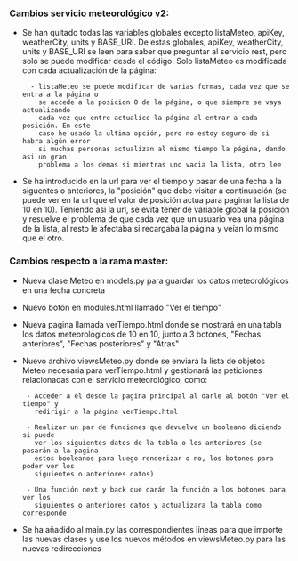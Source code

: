 ### Cambios servicio meteorológico v2:

- Se han quitado todas las variables globales excepto listaMeteo, apiKey, weatherCity, units y BASE_URI. De estas globales, apiKey, weatherCity, units y BASE_URI se leen para saber que preguntar al servicio rest, pero solo se puede modificar desde el código. Solo listaMeteo es modificada con cada actualización de la página:

        - listaMeteo se puede modificar de varias formas, cada vez que se entra a la página o 
          se accede a la posicion 0 de la página, o que siempre se vaya actualizando 
          cada vez que entre actualice la página al entrar a cada posición. En este 
          caso he usado la ultima opción, pero no estoy seguro de si habra algún error 
          si muchas personas actualizan al mismo tiempo la página, dando asi un gran 
          problema a los demas si mientras uno vacia la lista, otro lee
        
- Se ha introducido en la url para ver el tiempo y pasar de una fecha a la siguentes o anteriores, la "posición" que debe visitar a continuación (se puede ver en la url que el valor de posición actua para paginar la lista de 10 en 10). Teniendo asi la url, se evita tener de variable global la posicion y resuelve el problema de que cada vez que un usuario vea una página de la lista, al resto le afectaba si recargaba la página y veían lo mismo que el otro.

### Cambios respecto a la rama master:

- Nueva clase Meteo en models.py para guardar los datos meteorológicos en una fecha concreta

- Nuevo botón en modules.html llamado "Ver el tiempo"

- Nueva pagina llamada verTiempo.html donde se mostrará en una tabla los datos meteorológicos de 10 en 10, junto a 3 botones, "Fechas anteriores", "Fechas posteriores" y "Atras"

- Nuevo archivo viewsMeteo.py donde se enviará la lista de objetos Meteo necesaria para verTiempo.html y gestionará las peticiones relacionadas con el servicio meteorológico, como:

       - Acceder a él desde la pagina principal al darle al botón "Ver el tiempo" y 
         redirigir a la página verTiempo.html

       - Realizar un par de funciones que devuelve un booleano diciendo si puede 
         ver los siguientes datos de la tabla o los anteriores (se pasarán a la pagina 
         estos booleanos para luego renderizar o no, los botones para poder ver los 
         siguientes o anteriores datos)

       - Una función next y back que darán la función a los botones para ver los 
         siguientes o anteriores datos y actualizara la tabla como corresponde

- Se ha añadido al main.py las correspondientes líneas para que importe las nuevas clases y use los nuevos métodos en viewsMeteo.py para las nuevas redirecciones
